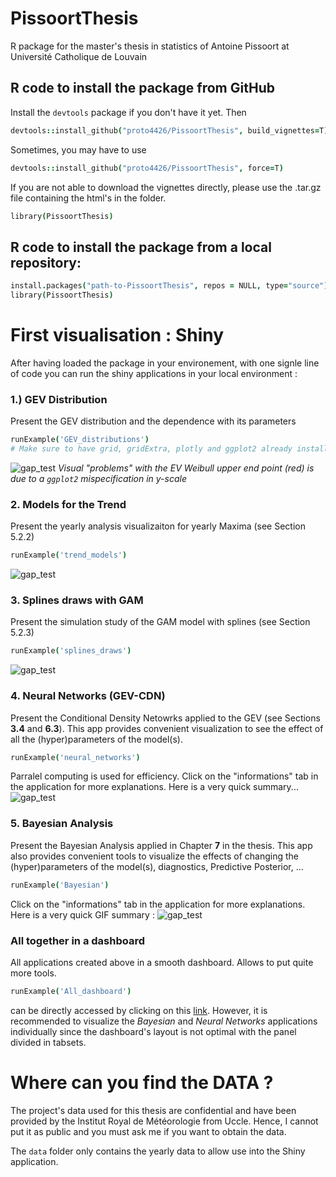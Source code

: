 # PissoortThesis
R package for the master's thesis in statistics of Antoine Pissoort at Université Catholique de Louvain

## R code to install the package from GitHub
Install the `devtools` package if you don't have it yet. Then 

```coffee
devtools::install_github("proto4426/PissoortThesis", build_vignettes=T)
```

Sometimes, you may have to use 

```coffee
devtools::install_github("proto4426/PissoortThesis", force=T)
```

If you are not able to download the vignettes directly, please use the .tar.gz file containing the html's in the folder.

```coffee
library(PissoortThesis)
```

## R code to install the package from a local repository:

```coffee
install.packages("path-to-PissoortThesis", repos = NULL, type="source")
library(PissoortThesis)
```


# First visualisation : Shiny

After having loaded the package in your environement, with one signle line of code you can run the shiny applications in your local environment : 

### 1.) GEV Distribution 
Present the GEV distribution and the dependence with its parameters
```coffee
runExample('GEV_distributions') 
# Make sure to have grid, gridExtra, plotly and ggplot2 already installed
```
![gap_test](https://github.com/proto4426/LaTeX_new/blob/master/gif/gev_distrib.gif)
*Visual "problems" with the EV Weibull upper end point (red) is due to a `ggplot2` mispecification in y-scale*


### 2. Models for the Trend
Present the yearly analysis visualizaiton for yearly Maxima (see Section 5.2.2)
```coffee
runExample('trend_models')  
```
![gap_test](https://github.com/proto4426/LaTeX_new/blob/master/gif/trend_models.gif)

### 3. Splines draws with GAM 
Present the simulation study of the GAM model with splines (see Section 5.2.3)
```coffee
runExample('splines_draws') 
```
![gap_test](https://github.com/proto4426/LaTeX_new/blob/master/gif/splines.gif)

### 4. Neural Networks (GEV-CDN)
Present the Conditional Density Netowrks applied to the GEV (see Sections **3.4** and  **6.3**). This app provides convenient visualization to see the effect of all the (hyper)parameters of the model(s).  
```coffee
runExample('neural_networks') 
```
Parralel computing is used for efficiency. Click on the "informations" tab in the application for more explanations. Here is a very quick summary...
![gap_test](https://github.com/proto4426/LaTeX_new/blob/master/gif/NN_small.gif)


### 5. Bayesian Analysis
Present the Bayesian Analysis applied in Chapter **7** in the thesis. This app also provides convenient tools to visualize the effects of changing the (hyper)parameters of the model(s), diagnostics, Predictive Posterior, ... 
```coffee
runExample('Bayesian') 
```
Click on the "informations" tab in the application for more explanations. Here is a very quick GIF summary :
![gap_test](https://github.com/proto4426/LaTeX_new/blob/master/gif/Bayes.gif)


### All together in a dashboard 
All applications created above in a smooth dashboard. Allows to put quite more tools. 
```coffee
runExample('All_dashboard') 
```
can be directly accessed by clicking on this [link](https://proto4426.shinyapps.io/All_dashboard/).
However, it is recommended to visualize the *Bayesian* and *Neural Networks* applications individually since the dashboard's layout is not optimal with the panel divided in tabsets.



# Where can you find the DATA ? 

The project's data used for this thesis are confidential and have been provided by the Institut Royal de Météorologie from Uccle. Hence, I cannot put it as public and you must ask me if you want to obtain the data. 

The `data` folder only contains the yearly data to allow use into the Shiny application. 
